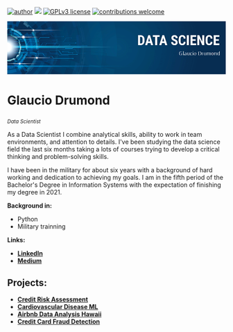 [![author](https://img.shields.io/badge/author-GlaucioDru-red.svg)](https://www.linkedin.com/in/glaucio-drumond-1734a018b/) [![](https://img.shields.io/badge/python-3.7+-blue.svg)](https://www.python.org/downloads/release/python-365/) [![GPLv3 license](https://img.shields.io/badge/License-GPLv3-blue.svg)](http://perso.crans.org/besson/LICENSE.html) [![contributions welcome](https://img.shields.io/badge/contributions-welcome-brightgreen.svg?style=flat)](https://github.com/carlosfab/data_science/issues)

<p align="center">
  <img src="banner_Glaucio.png" >
</p>

# Glaucio Drumond
<sub>*Data Scientist* </sub>

As a Data Scientist  I combine analytical skills, ability to work in team environments, and attention to details. I've been studying the data science field the last six months taking a lots of courses trying to develop a critical thinking and problem-solving skills.

I have been in the military for about six years with a background of hard working and dedication to achieving my goals. I am in the fifth period of the Bachelor's Degree in Information Systems with the expectation of finishing my degree in 2021. 

**Background in:** 
* Python
* Military trainning

**Links:**
* [**LinkedIn**](https://www.linkedin.com/in/glaucio-drumond-1734a018b/)
* [**Medium**](https://medium.com/@glauciotad)


## Projects:

* [**Credit Risk Assessment**](https://bit.ly/36sBhwj)
* [**Cardiovascular Disease ML**](https://bit.ly/39hVEMp)
* [**Airbnb Data Analysis Hawaii**](http://bit.ly/3bv5v3P)
* [**Credit Card Fraud Detection**](https://bit.ly/3ajv4TF)

